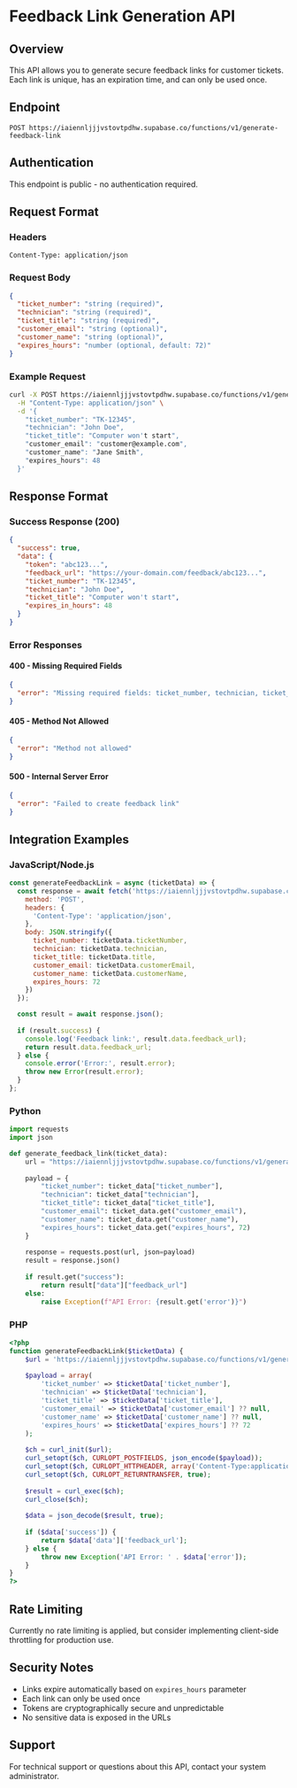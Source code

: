 # Feedback Link Generation API

## Overview
This API allows you to generate secure feedback links for customer tickets. Each link is unique, has an expiration time, and can only be used once.

## Endpoint
```
POST https://iaiennljjjvstovtpdhw.supabase.co/functions/v1/generate-feedback-link
```

## Authentication
This endpoint is public - no authentication required.

## Request Format

### Headers
```
Content-Type: application/json
```

### Request Body
```json
{
  "ticket_number": "string (required)",
  "technician": "string (required)", 
  "ticket_title": "string (required)",
  "customer_email": "string (optional)",
  "customer_name": "string (optional)",
  "expires_hours": "number (optional, default: 72)"
}
```

### Example Request
```bash
curl -X POST https://iaiennljjjvstovtpdhw.supabase.co/functions/v1/generate-feedback-link \
  -H "Content-Type: application/json" \
  -d '{
    "ticket_number": "TK-12345",
    "technician": "John Doe",
    "ticket_title": "Computer won't start",
    "customer_email": "customer@example.com",
    "customer_name": "Jane Smith",
    "expires_hours": 48
  }'
```

## Response Format

### Success Response (200)
```json
{
  "success": true,
  "data": {
    "token": "abc123...",
    "feedback_url": "https://your-domain.com/feedback/abc123...",
    "ticket_number": "TK-12345",
    "technician": "John Doe", 
    "ticket_title": "Computer won't start",
    "expires_in_hours": 48
  }
}
```

### Error Responses

#### 400 - Missing Required Fields
```json
{
  "error": "Missing required fields: ticket_number, technician, ticket_title"
}
```

#### 405 - Method Not Allowed
```json
{
  "error": "Method not allowed"
}
```

#### 500 - Internal Server Error
```json
{
  "error": "Failed to create feedback link"
}
```

## Integration Examples

### JavaScript/Node.js
```javascript
const generateFeedbackLink = async (ticketData) => {
  const response = await fetch('https://iaiennljjjvstovtpdhw.supabase.co/functions/v1/generate-feedback-link', {
    method: 'POST',
    headers: {
      'Content-Type': 'application/json',
    },
    body: JSON.stringify({
      ticket_number: ticketData.ticketNumber,
      technician: ticketData.technician,
      ticket_title: ticketData.title,
      customer_email: ticketData.customerEmail,
      customer_name: ticketData.customerName,
      expires_hours: 72
    })
  });

  const result = await response.json();
  
  if (result.success) {
    console.log('Feedback link:', result.data.feedback_url);
    return result.data.feedback_url;
  } else {
    console.error('Error:', result.error);
    throw new Error(result.error);
  }
};
```

### Python
```python
import requests
import json

def generate_feedback_link(ticket_data):
    url = "https://iaiennljjjvstovtpdhw.supabase.co/functions/v1/generate-feedback-link"
    
    payload = {
        "ticket_number": ticket_data["ticket_number"],
        "technician": ticket_data["technician"], 
        "ticket_title": ticket_data["ticket_title"],
        "customer_email": ticket_data.get("customer_email"),
        "customer_name": ticket_data.get("customer_name"),
        "expires_hours": ticket_data.get("expires_hours", 72)
    }
    
    response = requests.post(url, json=payload)
    result = response.json()
    
    if result.get("success"):
        return result["data"]["feedback_url"]
    else:
        raise Exception(f"API Error: {result.get('error')}")
```

### PHP
```php
<?php
function generateFeedbackLink($ticketData) {
    $url = 'https://iaiennljjjvstovtpdhw.supabase.co/functions/v1/generate-feedback-link';
    
    $payload = array(
        'ticket_number' => $ticketData['ticket_number'],
        'technician' => $ticketData['technician'],
        'ticket_title' => $ticketData['ticket_title'],
        'customer_email' => $ticketData['customer_email'] ?? null,
        'customer_name' => $ticketData['customer_name'] ?? null,
        'expires_hours' => $ticketData['expires_hours'] ?? 72
    );
    
    $ch = curl_init($url);
    curl_setopt($ch, CURLOPT_POSTFIELDS, json_encode($payload));
    curl_setopt($ch, CURLOPT_HTTPHEADER, array('Content-Type:application/json'));
    curl_setopt($ch, CURLOPT_RETURNTRANSFER, true);
    
    $result = curl_exec($ch);
    curl_close($ch);
    
    $data = json_decode($result, true);
    
    if ($data['success']) {
        return $data['data']['feedback_url'];
    } else {
        throw new Exception('API Error: ' . $data['error']);
    }
}
?>
```

## Rate Limiting
Currently no rate limiting is applied, but consider implementing client-side throttling for production use.

## Security Notes
- Links expire automatically based on `expires_hours` parameter
- Each link can only be used once
- Tokens are cryptographically secure and unpredictable
- No sensitive data is exposed in the URLs

## Support
For technical support or questions about this API, contact your system administrator.
